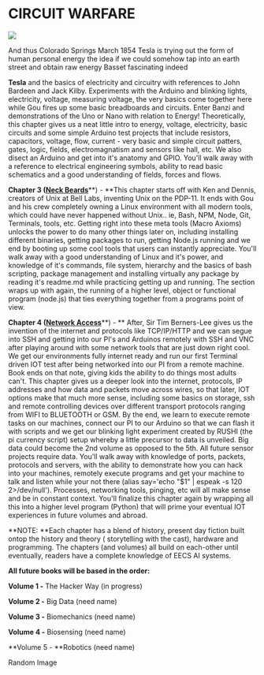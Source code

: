 # CIRCUIT WARFARE

![](https://pbs.twimg.com/media/DYG_5z9VwAA9oZ-.jpg)



And thus Colorado Springs March 1854 Tesla is trying out the form of human personal energy the idea if we could somehow tap into an earth street and obtain raw energy Basset fascinating indeed

**Tesla** and the basics of electricity and circuitry with references to John Bardeen and Jack Kilby. Experiments with the Arduino and blinking lights, electricity, voltage, measuring voltage, the very basics come together here while Gou fires up some basic breadboards and circuits. Enter Banzi and demonstrations of the Uno or Nano with relation to Energy! Theoretically, this chapter gives us a neat little intro to energy, voltage, electricity, basic circuits and some simple Arduino test projects that include resistors, capacitors, voltage, flow, current - very basic and simple circuit patters, gates, logic, fields, electromagnatism and sensors like hall, etc. We also disect an Arduino and get into it's anatomy and GPIO. You'll walk away with a reference to electrical engineering symbols, ability to read basic schematics and a good understanding of fields, forces and flows. 

**Chapter 3 \(**[**Neck Beards**](https://frangucc.gitbooks.io/gamifyed/content/remoting.html)**\) - **This chapter starts off with Ken and Dennis, creators of Unix at Bell Labs, inventing Unix on the PDP-11. It ends with Gou and his crew completely owning a Linux environment with all modern tools, which could have never happened without Unix.. ie, Bash, NPM, Node, Git, Terminals, tools, etc. Getting right into these meta tools \(Macro Axioms\) unlocks the power to do many other things later on, including installing different binaries, getting packages to run, getting Node.js running and we end by booting up some cool tools that users can instantly appreciate. You'll walk away with a good understanding of Linux and it's power, and knowledge of it's commands, file system, hierarchy and the basics of bash scripting, package management and installing virtually any package by reading it's readme.md while practicing getting up and running. The section wraps up with again, the running of a higher level, object or functional program \(node.js\) that ties everything together from a programs point of view.

**Chapter 4 \(**[**Network Access**](https://frangucc.gitbooks.io/gamifyed/content/connections.html)**\) - **
After, Sir Tim Berners-Lee gives us the invention of the internet and protocols like TCP/IP/HTTP and we can segue into SSH and getting into our PI's and Arduinos remotely with SSH and VNC after playing around with some network tools that are just down right cool. We get our environments fully internet ready and run our first Terminal driven IOT test after being networked into our PI from a remote machine. Book ends on that note, giving kids the ability to do things most adults can't. This chapter gives us a deeper look into the internet, protocols, IP addresses and how data and packets move across wires, so that later, IOT options make that much more sense, including some basics on storage, ssh and remote controlling devices over different transport protocols ranging from WIFI to BLUETOOTH or GSM. By the end, we learn to execute remote tasks on our machines, connect our PI to our Arduino so that we can flash it with scripts and we get our blinking light experiment created by RUSHI \(the pi currency script\) setup whereby a little precursor to data is unveiled. Big data could become the 2nd volume as opposed to the 5th. All future sensor projects require data. You'll walk away with knowledge of ports, packets, protocols and servers, with the ability to demonstrate how you can hack into your machines, remotely execute programs and get your machine to talk and listen while your not there \(alias say='echo "$1" \| espeak -s 120 2&gt;/dev/null'\). Processes, networking tools, pinging, etc will all make sense and be in constant context. You'll finalize this chapter again by wrapping all this into a higher level program \(Python\) that will prime your eventual IOT experiences in future volumes and abroad.

**NOTE: **Each chapter has a blend of history, present day fiction built ontop the history and theory \( storytelling with the cast\), hardware and programming. The chapters \(and volumes\) all build on each-other until eventually, readers have a complete knowledge of EECS AI systems.

**All future books will be based in the order:**

**Volume 1 -** The Hacker Way \(in progress\)

**Volume 2 -** Big Data \(need name\)

**Volume 3 -** Biomechanics \(need name\)

**Volume 4 -** Biosensing \(need name\)

**Volume 5 - **Robotics \(need name\)

Random Image
